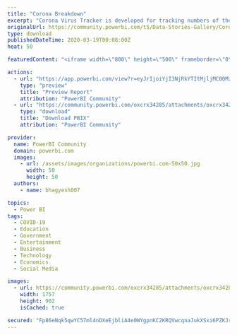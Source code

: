 ```yaml
---
title: "Corona Breakdown"
excerpt: "Corona Virus Tracker is developed for tracking numbers of the virus spreading around the world. Please have a look &amp; spread awareness."
originalUrl: https://community.powerbi.com/t5/Data-Stories-Gallery/Corona-Breakdown/m-p/981346
type: download
publishedDateTime: 2020-03-19T00:08:00Z
heat: 50

featuredContent: "<iframe width=\"800\" height=\"500\" frameborder=\"0\" src=\"https://app.powerbi.com/view?r=eyJrIjoiYjI3NjRkYTItMjljMC00MzBhLWE3MzktNzU2ZWE2YWY4ZTg0IiwidCI6Ijk2MWU2Y2Y4LTVkNDYtNGYzOS05NjA5LWMzZGYzOTk4Y2UwZiJ9\"></iframe>"

actions:
  - url: "https://app.powerbi.com/view?r=eyJrIjoiYjI3NjRkYTItMjljMC00MzBhLWE3MzktNzU2ZWE2YWY4ZTg0IiwidCI6Ijk2MWU2Y2Y4LTVkNDYtNGYzOS05NjA5LWMzZGYzOTk4Y2UwZiJ9"
    type: "preview"
    title: "Preview Report"
    attribution: "PowerBI Community"
  - url: "https://community.powerbi.com/oxcrx34285/attachments/oxcrx34285/DataStoriesGallery/3527/2/Corona%20Vs.pbix"
    type: "download"
    title: "Download PBIX"
    attribution: "PowerBI Community"

provider:
  name: PowerBI Community
  domain: powerbi.com
  images:
    - url: /assets/images/organizations/powerbi.com-50x50.jpg
      width: 50
      height: 50
  authors:
    - name: bhagyesh007

topics:
  - Power BI
tags:
  - COVID-19
  - Education
  - Government
  - Entertainment
  - Business
  - Technology
  - Economics
  - Social Media

images:
  - url: https://community.powerbi.com/oxcrx34285/attachments/oxcrx34285/DataStoriesGallery/3527/1/Corona%20Virus.PNG
    width: 1757
    height: 902
    isCached: true

secured: "Fp86eNqk5qwYC57ml4nDXeEjbliA4e0WYgpnKC2KRQVwcqnaJukXSxi6PZKJrph8mAGIU1IAt4jBC7cbsIyRoK2i3lyk0RH7C08Ar4dnhUcHJox9RGaJMPg5pl69uE8yJq34fuErP3aZ/DBt/h/cbzWSnmAmntvjbX2ijBkFes3NJlhkW23TDffWUzj6DkOBtWwqhUDOkgSw8Ta6AdiRQ8jIoSaq6abXK+KuBK1qHIqRNfffwl8oe9vwZzeCRfnu4VQAY9gVj/HZJfqvGKZ99qAJ/R/m4eYo4BVYtplUTNFTjzxV538epquuZyVsewD28FFEWUN4P0dJv5xxqsghvkvQxpwSl5NnVy4cHZR2ttJRkVgkVMAn93LWDbZ/D44aOyht/fkSoYxrNUNIH0xw44GRobE77QRLzCwRqpbDbTGc6ujVy1sWgT7w9AwVW/r2;aexKa9qALSgcqRJF3GWiRw=="
---
```


